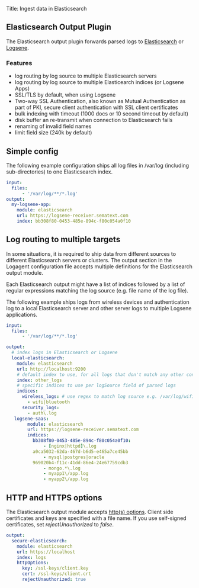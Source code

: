 Title: Ingest data in Elasticsearch

## Elasticsearch Output Plugin

The Elasticsearch output plugin forwards parsed logs to [Elasticsearch](https://www.elastic.co/products/elasticsearch) or [Logsene](https://sematext.com/logsene). 

### Features
- log routing by log source to multiple Elasticsearch servers
- log routing by log source to multiple Elasticearch indices (or Logsene Apps)
- SSL/TLS by default, when using Logsene
- Two-way SSL Authentication, also known as Mutual Authentication as part of PKI, secure client authentication with SSL client certificates
- bulk indexing with timeout (1000 docs or 10 second timeout by default)
- disk buffer an re-transmit when connection to Elasticsearch fails
- renaming of invalid field names
- limit field size (240k by default)

## Simple config

The following example configuration ships all log files in /var/log (including sub-directories) to one Elasticsearch index. 

```yml
input:
  files:
      - '/var/log/**/*.log'
output:
  my-logsene-app: 
    module: elasticsearch
    url: https://logsene-receiver.sematext.com 
    index: bb308f80-0453-485e-894c-f80c054a0f10 
```

## Log routing to multiple targets

In some situations, it is required to ship data from different sources to different Elasticsearch servers or clusters. The output section in the Logagent configuration file accepts multiple definitions for the Elasticsearch output module. 

Each Elasticsearch output might have a list of indices followed by a list of regular expressions matching the log source (e.g. file name of the log file). 

The following example ships logs from wireless devices and authentication log to a local Elasticsearch server and other server logs to multiple Logsene applications. 

```yaml
input:
  files:
      - '/var/log/**/*.log'

output:
  # index logs in Elasticsearch or Logsene
  local-elasticsearch: 
    module: elasticsearch
    url: http://localhost:9200
    # default index to use, for all logs that don't match any other configuration
    index: other_logs
    # specific indices to use per logSource field of parsed logs
    indices: 
      wireless_logs: # use regex to match log source e.g. /var/log/wifi.log
        - wifi|bluetooth
      security_logs: 
        - auth\.log
   logsene-saas:
        module: elasticsearch
        url: https://logsene-receiver.sematext.com
        indices:
          bb308f80-0453-485e-894c-f80c054a0f10:
              - [nginx|httpd]\.log
          a0ca5032-62da-467d-b6d5-e465a7ce45bb
              - mysql|postgres|oracle
          969020b4-f11c-41dd-86e4-24e67759cdb3
              - mongo.*\.log
              - myapp1\/app.log
              - myapp2\/app.log
```

## HTTP and HTTPS options

The Elasticsearch output module accepts [http(s) options](https://nodejs.org/api/https.html#https_https_request_options_callback). Client side certificates and keys are specified with a file name. If you use self-signed certificates, set _rejectUnauthorized_ to _false_.

```yaml
output:
  secure-elasticsearch: 
    module: elasticsearch
    url: https://localhost 
    index: logs 
    httpOptions:
      key: /ssl-keys/client.key
      cert: /ssl-keys/client.crt
      rejectUnauthorized: true
```
